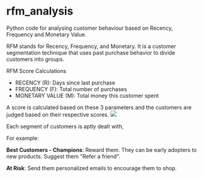 # rfm_analysis
Python code for analysing customer behaviour based on Recency, Frequency and Monetary Value.

RFM stands for Recency, Frequency, and Monetary. It is a customer segmentation technique that uses past purchase behavior to divide customers into groups.

RFM Score Calculations
* RECENCY (R): Days since last purchase
* FREQUENCY (F): Total number of purchases
* MONETARY VALUE (M): Total money this customer spent


A score is calculated based on these 3 parameters and the customers are judged based on their respective scores. 
<img src="https://cdn-images-1.medium.com/max/800/1*MeXvFG4Ez0wStMDCXZyN-Q.png" />

Each segment of customers is aptly dealt with, 

For example:

**Best Customers - Champions**: Reward them. They can be early adopters to new products. Suggest them "Refer a friend".

**At Risk**: Send them personalized emails to encourage them to shop.
